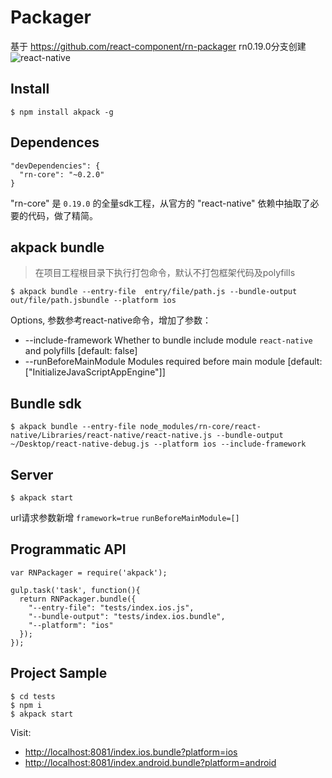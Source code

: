 # Packager

基于 https://github.com/react-component/rn-packager rn0.19.0分支创建
![react-native](https://img.shields.io/badge/react--native-%3D_0.19.0-green.svg)

## Install

```
$ npm install akpack -g
```

## Dependences

```
"devDependencies": {
  "rn-core": "~0.2.0"
}
```
"rn-core" 是 `0.19.0` 的全量sdk工程，从官方的 "react-native" 依赖中抽取了必要的代码，做了精简。

## akpack bundle
> 在项目工程根目录下执行打包命令，默认不打包框架代码及polyfills

```
$ akpack bundle --entry-file  entry/file/path.js --bundle-output out/file/path.jsbundle --platform ios
```

Options, 参数参考react-native命令，增加了参数：

*  --include-framework  Whether to bundle include module `react-native` and polyfills   [default: false]
*  --runBeforeMainModule  Modules required before main module                           [default: ["InitializeJavaScriptAppEngine"]]
    

## Bundle sdk

```
$ akpack bundle --entry-file node_modules/rn-core/react-native/Libraries/react-native/react-native.js --bundle-output ~/Desktop/react-native-debug.js --platform ios --include-framework
```

## Server

```
$ akpack start
```
url请求参数新增 `framework=true` `runBeforeMainModule=[]`

## Programmatic API
```
var RNPackager = require('akpack');

gulp.task('task', function(){
  return RNPackager.bundle({
    "--entry-file": "tests/index.ios.js",
    "--bundle-output": "tests/index.ios.bundle",
    "--platform": "ios"
  });
});
```

## Project Sample

```
$ cd tests
$ npm i
$ akpack start
```
Visit:

* [http://localhost:8081/index.ios.bundle?platform=ios](http://localhost:8081/index.ios.bundle?platform=ios)
* [http://localhost:8081/index.android.bundle?platform=android](http://localhost:8081/index.android.bundle?platform=android)